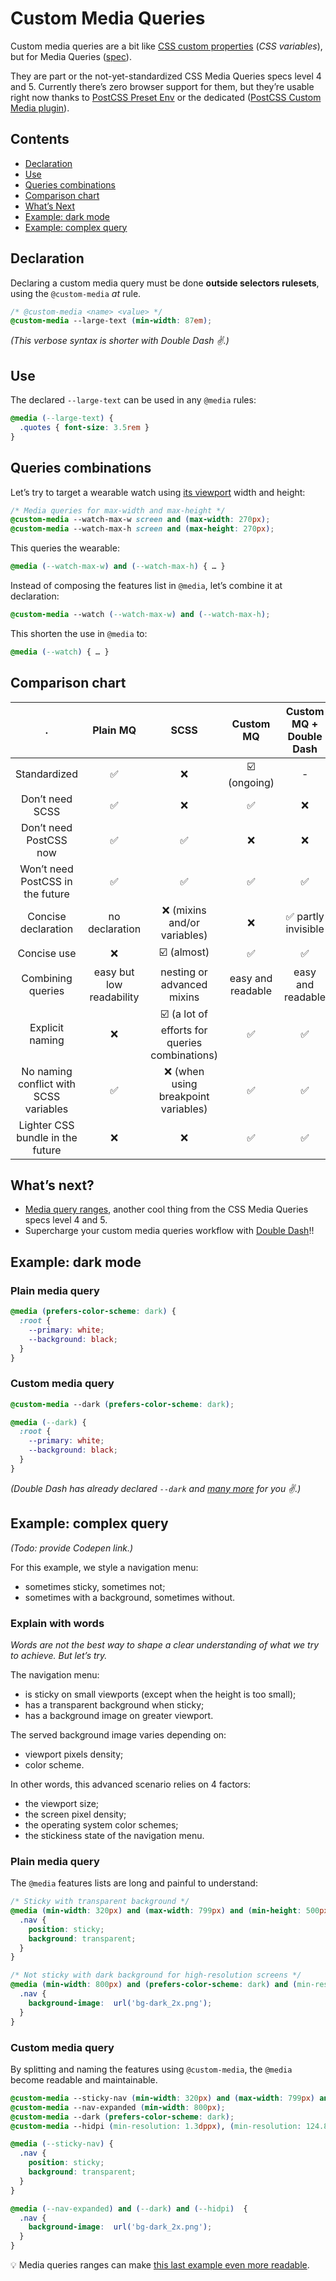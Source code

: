 # Custom Media Queries

Custom media queries are a bit like [CSS custom properties](https://vinceumo.github.io/devNotes/CSS/css-customs-properties/) (_CSS variables_), but for Media Queries ([spec](https://drafts.csswg.org/mediaqueries-5/#custom-mq)).

They are part or the not-yet-standardized CSS Media Queries specs level 4 and 5.  Currently there’s zero browser support for them, but they’re usable right now thanks to [PostCSS Preset Env](https://github.com/csstools/postcss-preset-env) or the dedicated ([PostCSS Custom Media plugin](https://github.com/postcss/postcss-custom-media)).

## Contents

- [Declaration](#declaration)
- [Use](#use)
- [Queries combinations](#queries-combinations)
- [Comparison chart](#comparison-chart)
- [What’s Next](#whats-next)
- [Example: dark mode](#example-dark-mode)
- [Example: complex query](#example-complex-query)

## Declaration

Declaring a custom media query must be done **outside selectors rulesets**, using the `@custom-media` _at_ rule.


```css
/* @custom-media <name> <value> */
@custom-media --large-text (min-width: 87em);
```

*(This verbose syntax is shorter with Double Dash ✌️.)*

## Use

The declared `--large-text` can be used in any `@media` rules:

```css
@media (--large-text) {
  .quotes { font-size: 3.5rem }
}
```

## Queries combinations

Let’s try to target a wearable watch using [its viewport](https://vizdevices.yesviz.com/watches.php) width and height:

```css
/* Media queries for max-width and max-height */
@custom-media --watch-max-w screen and (max-width: 270px);
@custom-media --watch-max-h screen and (max-height: 270px);
```

This queries the wearable:
```css
@media (--watch-max-w) and (--watch-max-h) { … }
```

Instead of composing the features list in `@media`, let’s combine it at declaration:

```css
@custom-media --watch (--watch-max-w) and (--watch-max-h);
```

This shorten the use in `@media` to:

```css
@media (--watch) { … }
```

## Comparison chart

. | Plain MQ | SCSS | Custom MQ | Custom MQ + Double Dash
|:--:|:--:|:--:|:--:|:--:|
Standardized | ✅ | ❌ | ☑️ (ongoing) | -
Don’t need SCSS | ✅ | ❌ | ✅ | ❌
Don’t need PostCSS now | ✅ | ✅ | ❌ | ❌
Won’t need PostCSS in the future | ✅ | ✅ | ✅ | ✅
Concise declaration | no declaration | ❌ (mixins and/or variables) | ❌ | ✅ partly invisible
Concise use | ❌ | ☑️ (almost) | ✅ | ✅ 
Combining queries | easy but low readability | nesting or advanced mixins | easy and readable | easy and readable
Explicit naming | ❌ | ☑️ (a lot of efforts for queries combinations) | ✅ | ✅
No naming conflict with SCSS variables | ✅ | ❌ (when using breakpoint variables) | ✅ | ✅
Lighter CSS bundle in the future | ❌ | ❌ | ✅ | ✅

## What’s next?

- [Media query ranges](/docs/media-queries-ranges.md), another cool thing from the CSS Media Queries specs level 4 and 5.
- Supercharge your custom media queries workflow with [Double Dash](/)!!

## Example: dark mode

### Plain media query

```css
@media (prefers-color-scheme: dark) {
  :root {
    --primary: white;
    --background: black;
  }
}
```

### Custom media query

```css
@custom-media --dark (prefers-color-scheme: dark);

@media (--dark) {
  :root {
    --primary: white;
    --background: black;
  }
}
```

*(Double Dash has already declared `--dark` and [many more](/#predefined-custom-media-queries) for you ✌️.)*

## Example: complex query

*(Todo: provide Codepen link.)*

For this example, we style a navigation menu:
- sometimes sticky, sometimes not;
- sometimes with a background, sometimes without.

### Explain with words

*Words are not the best way to shape a clear understanding of what we try to achieve. But let’s try.*

The navigation menu:
- is sticky on small viewports (except when the height is too small);
- has a transparent background when sticky;
- has a background image on greater viewport.

The served background image varies depending on:
- viewport pixels density;
- color scheme.

In other words, this advanced scenario relies on 4 factors:
- the viewport size;
- the screen pixel density;
- the operating system color schemes;
- the stickiness state of the navigation menu.

### Plain media query

The `@media` features lists are long and painful to understand:

```css
/* Sticky with transparent background */
@media (min-width: 320px) and (max-width: 799px) and (min-height: 500px) {
  .nav {
    position: sticky;
    background: transparent;
  }
}

/* Not sticky with dark background for high-resolution screens */
@media (min-width: 800px) and (prefers-color-scheme: dark) and (min-resolution: 124.8dpi), (min-width: 800px) and (prefers-color-scheme: dark) and (min-resolution: 1.3dppx) {
  .nav {
    background-image:  url('bg-dark_2x.png');
  }
}
```

### Custom media query

By splitting and naming the features using `@custom-media`, the `@media` become readable and maintainable.

```css
@custom-media --sticky-nav (min-width: 320px) and (max-width: 799px) and (min-height: 500px);
@custom-media --nav-expanded (min-width: 800px);
@custom-media --dark (prefers-color-scheme: dark);
@custom-media --hidpi (min-resolution: 1.3dppx), (min-resolution: 124.8dpi);

@media (--sticky-nav) {
  .nav {
    position: sticky;
    background: transparent;
  }
}

@media (--nav-expanded) and (--dark) and (--hidpi)  {
  .nav {
    background-image:  url('bg-dark_2x.png');
  }
}
```

💡 Media queries ranges can make [this last example even more readable](/docs/media-queries-ranges.md#declaring-a-custom-media-queries-using-ranges).
